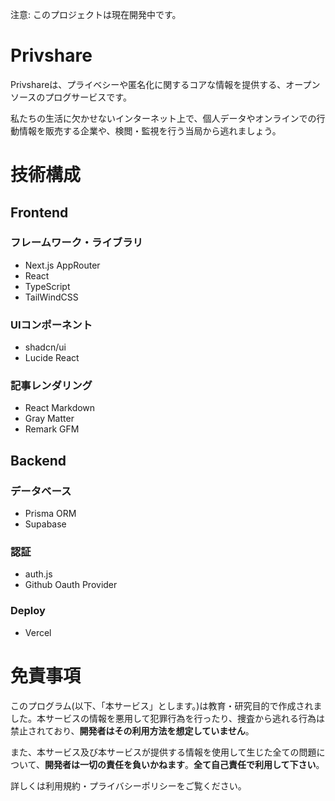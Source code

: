 注意: このプロジェクトは現在開発中です。

# Privshare

Privshareは、プライベシーや匿名化に関するコアな情報を提供する、オープンソースのプログサービスです。

私たちの生活に欠かせないインターネット上で、個人データやオンラインでの行動情報を販売する企業や、検閲・監視を行う当局から逃れましょう。

# 技術構成

## Frontend

### フレームワーク・ライブラリ

- Next.js AppRouter
- React
- TypeScript
- TailWindCSS

### UIコンポーネント

- shadcn/ui
- Lucide React

### 記事レンダリング

- React Markdown
- Gray Matter
- Remark GFM

## Backend

### データベース

- Prisma ORM
- Supabase

### 認証

- auth.js
- Github Oauth Provider

### Deploy

- Vercel

# 免責事項

このプログラム(以下、「本サービス」とします。)は教育・研究目的で作成されました。本サービスの情報を悪用して犯罪行為を行ったり、捜査から逃れる行為は禁止されており、**開発者はその利用方法を想定していません**。

また、本サービス及び本サービスが提供する情報を使用して生じた全ての問題について、**開発者は一切の責任を負いかねます**。**全て自己責任で利用して下さい**。

詳しくは利用規約・プライバシーポリシーをご覧ください。
